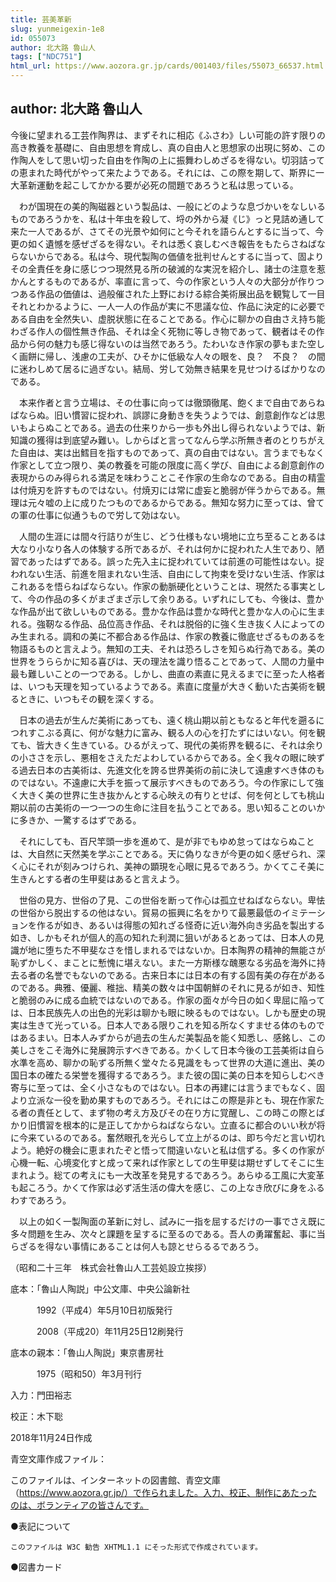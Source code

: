 ```yaml
---
title: 芸美革新
slug: yunmeigexin-1e8
id: 055073
author: 北大路 魯山人
tags: ["NDC751"]
html_url: https://www.aozora.gr.jp/cards/001403/files/55073_66537.html
---
```


## author: 北大路 魯山人

今後に望まれる工芸作陶界は、まずそれに相応《ふさわ》しい可能の許す限りの高き教養を基礎に、自由思想を育成し、真の自由人と思想家の出現に努め、この作陶人をして思い切った自由を作陶の上に振舞わしめざるを得ない。切羽詰っての恵まれた時代がやって来たようである。それには、この際を期して、斯界に一大革新運動を起こしてかかる要が必死の間題であろうと私は思っている。

　わが国現在の美的陶磁器という製品は、一般にどのような息づかいをなしいるものであろうかを、私は十年虫を殺して、埒の外から凝《じ》っと見詰め通して来た一人であるが、さてその光景や如何にと今それを語らんとするに当って、今更の如く遺憾を感ぜざるを得ない。それは悉く哀しむべき報告をもたらさねばならないからである。私は今、現代製陶の価値を批判せんとするに当って、固よりその全責任を身に感じつつ現然見る所の破滅的な実況を紹介し、諸士の注意を惹かんとするものであるが、率直に言って、今の作家という人々の大部分が作りつつある作品の価値は、過般催された上野における綜合美術展出品を観覧して一目それとわかるように、一人一人の作品が実に不思議な位、作品に決定的に必要である自由を全然失い、虚脱状態に在ることである。作心に聊かの自由さえ持ち能わざる作人の個性無き作品、それは全く死物に等しき物であって、観者はその作品から何の魅力も感じ得ないのは当然であろう。たわいなき作家の夢もまた空しく画餅に帰し、浅慮の工夫が、ひそかに低級な人々の眼を、良？　不良？　の間に迷わしめて居るに過ぎない。結局、労して効無き結果を見せつけるばかりなのである。

　本来作者と言う立場は、その仕事に向っては徹頭徹尾、飽くまで自由であらねばならぬ。旧い慣習に捉われ、誤謬に身動きを失うようでは、創意創作などは思いもよらぬことである。過去の仕来りから一歩も外出し得られないようでは、新知識の獲得は到底望み難い。しからばと言ってなんら学ぶ所無き者のとりちがえた自由は、実は出鱈目を指すものであって、真の自由ではない。言うまでもなく作家として立つ限り、美の教養を可能の限度に高く学び、自由による創意創作の表現からのみ得られる満足を味わうことこそ作家の生命なのである。自由の精霊は付焼刃を許すものではない。付焼刃には常に虚妄と脆弱が伴うからである。無理は元々嘘の上に成りたつものであるからである。無知な努力に至っては、曾ての軍の仕事に似通うもので労して効はない。

　人間の生涯には間々行詰りが生じ、どう仕様もない境地に立ち至ることあるは大なり小なり各人の体験する所であるが、それは何かに捉われた人生であり、陋習であったはずである。誤った先入主に捉われていては前進の可能性はない。捉われない生活、前進を阻まれない生活、自由にして拘束を受けない生活、作家はこれあるを悟らねばならない。作家の動脈硬化ということは、現然たる事実として、今の作品の多くがまざまざ示して余りある。いずれにしても、今後は、豊かな作品が出て欲しいものである。豊かな作品は豊かな時代と豊かな人の心に生まれる。強靭なる作品、品位高き作品、それは脱俗的に強く生き抜く人によってのみ生まれる。調和の美に不都合ある作品は、作家の教養に徹底せざるものあるを物語るものと言えよう。無知の工夫、それは恐ろしさを知らぬ行為である。美の世界をうららかに知る喜びは、天の理法を識り悟ることであって、人間の力量中最も難しいことの一つである。しかし、曲直の素直に見えるまでに至った人格者は、いつも天理を知っているようである。素直に度量が大きく動いた古美術を観るときに、いつもその観を深くする。

　日本の過去が生んだ美術にあっても、遠く桃山期以前ともなると年代を遡るにつれすこぶる真に、何がな魅力に富み、観る人の心を打たずにはいない。何を観ても、皆大きく生きている。ひるがえって、現代の美術界を観るに、それは余りの小ささを示し、悪相をさえただよわしているからである。全く我々の眼に映ずる過去日本の古美術は、先進文化を誇る世界美術の前に決して遠慮すべき体のものではない。不遠慮に大手を振って展示すべきものであろう。今の作家にして強く大きく美の世界に生き抜かんとする心映えの有りとせば、何を何としても桃山期以前の古美術の一つ一つの生命に注目を払うことである。思い知ることのいかに多きか、一驚するはずである。

　それにしても、百尺竿頭一歩を進めて、是が非でもゆめ怠ってはならぬことは、大自然に天然美を学ぶことである。天に偽りなきが今更の如く感ぜられ、深く心にそれが刻みつけられ、美神の顕現を心眼に見るであろう。かくてこそ美に生きんとする者の生甲斐はあると言えよう。

　世俗の見方、世俗の了見、この世俗を断って作心は孤立せねばならない。卑怯の世俗から脱出するの他はない。貿易の振興に名をかりて最悪最低のイミテーションを作るが如き、あるいは得態の知れざる怪奇に近い海外向き劣品を製出する如き、しかもそれが個人的高の知れた利潤に狙いがあるとあっては、日本人の見識が地に堕ちた不甲斐なさを惜しまれるではないか。日本陶界の精神的無能さが恥ずかしく、まことに慙愧に堪えない。また一方斯様な醜悪なる劣品を海外に持去る者の名誉でもないのである。古来日本には日本の有する固有美の存在があるのである。典雅、優麗、稚拙、精美の数々は中国朝鮮のそれに見るが如き、知性と脆弱のみに成る血統ではないのである。作家の面々が今日の如く卑屈に陥っては、日本民族先人の出色的光彩は聊かも眼に映るものではない。しかも歴史の現実は生きて光っている。日本人である限りこれを知る所なくすませる体のものではあるまい。日本人みずからが過去の生んだ美製品を能く知悉し、感銘し、この美しさをこそ海外に発展誇示すべきである。かくして日本今後の工芸美術は自ら水準を高め、聊かの恥ずる所無く堂々たる見識をもって世界の大道に進出、美の国日本の確たる栄誉を獲得するであろう。また彼の国に美の日本を知らしむべき寄与に至っては、全く小さなものではない。日本の再建には言うまでもなく、固より立派な一役を勤め果すものであろう。それにはこの際是非とも、現在作家たる者の責任として、まず物の考え方及びその在り方に覚醒し、この時この際とばかり旧慣習を根本的に是正してかからねばならない。立直るに都合のいい秋が将に今来ているのである。奮然眼孔を光らして立上がるのは、即ち今だと言い切れよう。絶好の機会に恵まれたぞと悟って間違いないと私は信ずる。多くの作家が心機一転、心境変化すと成って来れば作家としての生甲斐は期せずしてそこに生まれよう。総ての考えにも一大改革を発見するであろう。あらゆる工風に大変革も起ころう。かくて作家は必ず活生活の偉大を感じ、この上なき欣びに身をふるわすであろう。

　以上の如く一製陶面の革新に対し、試みに一指を屈するだけの一事でさえ既に多々問題を生み、次々と課題を呈するに至るのである。吾人の勇躍奮起、事に当らざるを得ない事情にあることは何人も諒とせらるるであろう。

（昭和二十三年　株式会社魯山人工芸処設立挨拶）













底本：「魯山人陶説」中公文庫、中央公論新社

　　　1992（平成4）年5月10日初版発行

　　　2008（平成20）年11月25日12刷発行

底本の親本：「魯山人陶説」東京書房社

　　　1975（昭和50）年3月刊行

入力：門田裕志

校正：木下聡

2018年11月24日作成

青空文庫作成ファイル：

このファイルは、インターネットの図書館、青空文庫（https://www.aozora.gr.jp/）で作られました。入力、校正、制作にあたったのは、ボランティアの皆さんです。











●表記について


	このファイルは W3C 勧告 XHTML1.1 にそった形式で作成されています。







●図書カード